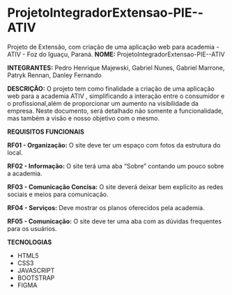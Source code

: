 # ProjetoIntegradorExtensao-PIE--ATIV
Projeto de Extensão, com criação de uma aplicação web para academia - ATIV - Foz do Iguaçu, Paraná.
**NOME:** ProjetoIntegradorExtensao-PIE--ATIV

**INTEGRANTES:** Pedro Henrique Majewski, Gabriel Nunes, Gabriel Marrone, Patryk Rennan, Danley Fernando

**DESCRIÇÃO:** O projeto tem como finalidade a criação de uma aplicação web para a academia ATIV , simplificando a interação entre o consumidor e o profissional,além de proporcionar um aumento na visibilidade da empresa. Neste documento, será detalhado não somente a funcionalidade, mas também a visão e nosso objetivo com o mesmo.

**REQUISITOS FUNCIONAIS**

**RF01 - Organização:** O site deve ter um espaço com fotos da estrutura do
local.

**RF02 - Informação:** O site terá uma aba “Sobre” contando um pouco sobre a
academia.

**RF03 - Comunicação Concisa:** O site deverá deixar bem explícito as redes
sociais e meios para comunicação.

**RF04 - Serviços:** Deve mostrar os planos oferecidos pela academia.

**RF05 - Comunicação:** O site deve ter uma aba com as dúvidas frequentes para
os usuários.

**TECNOLOGIAS**

- HTML5
- CSS3
- JAVASCRIPT
- BOOTSTRAP
- FIGMA
